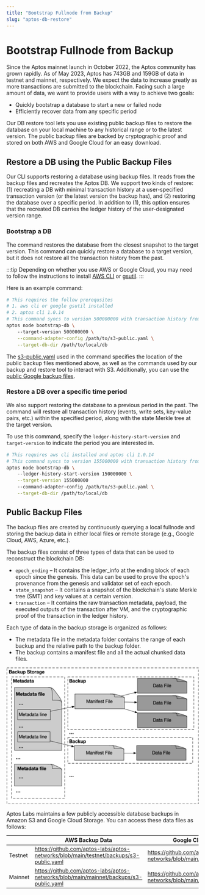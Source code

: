 ```yaml
---
title: "Bootstrap Fullnode from Backup"
slug: "aptos-db-restore"
---
```


# Bootstrap Fullnode from Backup

Since the Aptos mainnet launch in October 2022, the Aptos community has grown rapidly. As of May 2023, Aptos has 743GB and 159GB of data in testnet and mainnet, respectively. We expect the data to increase greatly as more transactions are submitted to the blockchain. Facing such a large amount of data, we want to provide users with a way to achieve two goals:

- Quickly bootstrap a database to start a new or failed node
- Efficiently recover data from any specific period

Our DB restore tool lets you use existing public backup files to restore the database on your local machine to any historical range or to the latest version. The public backup files are backed by cryptographic proof and stored on both AWS and Google Cloud for an easy download.

## Restore a DB using the Public Backup Files

Our CLI supports restoring a database using backup files. It reads from the backup files and recreates the Aptos DB. We support two kinds of restore: (1) recreating a DB with minimal transaction history at a user-specified transaction version (or the latest version the backup has), and (2) restoring the database over a specific period. In addition to (1), this option ensures that the recreated DB carries the ledger history of the user-designated version range.

### Bootstrap a DB

The command restores the database from the closest snapshot to the target version. This command can quickly restore a database to a target version, but it does not restore all the transaction history from the past.

:::tip Depending on whether you use AWS or Google Cloud, you may need to follow the instructions to install [AWS CLI](https://docs.aws.amazon.com/cli/latest/userguide/getting-started-install.html) or [gsutil](https://cloud.google.com/storage/docs/gsutil_install). :::

Here is an example command:

```bash
# This requires the follow prerequsites
# 1. aws cli or google gsutil installed
# 2. aptos cli 1.0.14	
# This command syncs to version 500000000 with transaction history from 500000000 onwards
aptos node bootstrap-db \ 
    --target-version 500000000 \
    --command-adapter-config /path/to/s3-public.yaml \
    --target-db-dir /path/to/local/db
```

The [s3-public.yaml](https://github.com/aptos-labs/aptos-networks/blob/main/testnet/backups/s3-public.yaml) used in the command specifies the location of the public backup files mentioned above, as well as the commands used by our backup and restore tool to interact with S3. Additionally, you can use the [public Google backup files](https://github.com/aptos-labs/aptos-networks/blob/main/testnet/backups/gcs.yaml).

### Restore a DB over a specific time period

We also support restoring the database to a previous period in the past. The command will restore all transaction history (events, write sets, key-value pairs, etc.) within the specified period, along with the state Merkle tree at the target version.

To use this command, specify the `ledger-history-start-version` and `target-version` to indicate the period you are interested in.

```bash
# This requires aws cli installed and aptos cli 1.0.14	
# This command syncs to version 155000000 with transaction history from 150000000 onwards
aptos node bootstrap-db \ 
    --ledger-history-start-version 150000000 \
    --target-version 155000000 
    --command-adapter-config /path/to/s3-public.yaml \
    --target-db-dir /path/to/local/db
```

## Public Backup Files

The backup files are created by continuously querying a local fullnode and storing the backup data in either local files or remote storage (e.g., Google Cloud, AWS, Azure, etc.).

The backup files consist of three types of data that can be used to reconstruct the blockchain DB:

- `epoch_ending` – It contains the ledger_info at the ending block of each epoch since the genesis. This data can be used to prove the epoch's provenance from the genesis and validator set of each epoch.
- `state_snapshot` – It contains a snapshot of the blockchain's state Merkle tree (SMT) and key values at a certain version.
- `transaction` – It contains the raw transaction metadata, payload, the executed outputs of the transaction after VM, and the cryptographic proof of the transaction in the ledger history.

Each type of data in the backup storage is organized as follows:
- The metadata file in the metadata folder contains the range of each backup and the relative path to the backup folder. 
- The backup contains a manifest file and all the actual chunked data files.

![aptos-db-restore.png](../../../static/img/docs/aptos-db-restore.png)

Aptos Labs maintains a few publicly accessible database backups in Amazon S3 and Google Cloud Storage. You can access these data files as follows:

|  | AWS Backup Data | Google Cloud Backup Data  |
| --- | --- | --- |
| Testnet | https://github.com/aptos-labs/aptos-networks/blob/main/testnet/backups/s3-public.yaml | https://github.com/aptos-labs/aptos-networks/blob/main/testnet/backups/gcs.yaml |
| Mainnet | https://github.com/aptos-labs/aptos-networks/blob/main/mainnet/backups/s3-public.yaml | https://github.com/aptos-labs/aptos-networks/blob/main/mainnet/backups/gcs.yaml |
